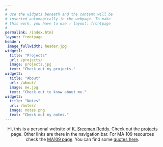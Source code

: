 ```yaml
---
#
# Use the widgets beneath and the content will be
# inserted automagically in the webpage. To make
# this work, you have to use › layout: frontpage
#
permalink: /index.html
layout: frontpage
header:
 image_fullwidth: header.jpg
widget1:
  title: "Projects"
  url: /projects/
  image: projects.jpg
  text: "Check out my projects."
widget2:
  title: "About"
  url: /about/
  image: me.jpg
  text: "Check out to know about me."
widget3:
  title: "Notes"
  url: /notes/
  image: notes.png
  text: "Check out my notes."
---
```

<div style="text-align: center">
	<p align="center">
		Hi, this is a personal website of <a href="{{site.baseurl}}/about" >K. Sreeman Reddy</a>. Check out the <a href="{{site.baseurl}}/projects">projects</a> page. Other links are there in the navigation bar. For MA 109 resources check the <a href="{{site.baseurl}}/MA109">MA109 page</a>. You can find some <a href="{{site.baseurl}}/quotes">quotes here</a>.
	</p>
</div>